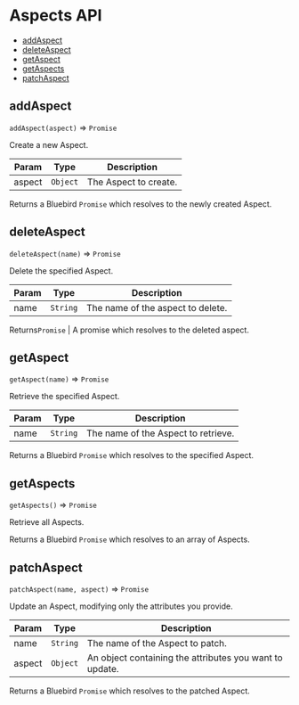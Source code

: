 # Aspects API

- [addAspect](#addaspect)
- [deleteAspect](#deleteaspect)
- [getAspect](#getaspect)
- [getAspects](#getaspects)
- [patchAspect](#patchaspect)


## addAspect
`addAspect(aspect)` => `Promise`

Create a new Aspect.

| Param | Type | Description |
| --- | --- | --- |
| aspect | `Object` | The Aspect to create. |

Returns a Bluebird `Promise` which resolves to the newly created Aspect.


## deleteAspect
`deleteAspect(name)` => `Promise`

Delete the specified Aspect.

| Param | Type | Description |
| --- | --- | --- |
| name | `String` | The name of the aspect to delete. |

Returns`Promise` | A promise which resolves to the deleted aspect.


## getAspect
`getAspect(name)` => `Promise`

Retrieve the specified Aspect.

| Param | Type | Description |
| --- | --- | --- |
| name | `String` | The name of the Aspect to retrieve. |

Returns a Bluebird `Promise` which resolves to the specified Aspect.


## getAspects
`getAspects()` => `Promise`

Retrieve all Aspects.

Returns a Bluebird `Promise` which resolves to an array of Aspects.


## patchAspect
`patchAspect(name, aspect)` => `Promise`

Update an Aspect, modifying only the attributes you provide.

| Param | Type | Description |
| --- | --- | --- |
| name | `String` | The name of the Aspect to patch. |
| aspect | `Object` | An object containing the attributes you want to update. |

Returns a Bluebird `Promise` which resolves to the patched Aspect.

